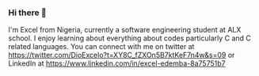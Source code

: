 ### Hi there 👋

I'm Excel from Nigeria, currently a software engineering student at ALX school. I enjoy learning about everything about codes particularly C and C related languages. You can connect with me on twitter at https://twitter.com/DioExcelo?t=XY8C_fZXOn5B7ktKeF7n4w&s=09 or LinkedIn at https://www.linkedin.com/in/excel-edemba-8a75751b7
